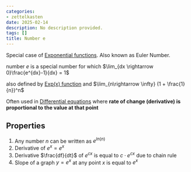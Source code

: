 ```yaml
---
categories:
- zettelkasten
date: 2025-02-14
description: No description provided.
tags: []
title: Number e
---
```


Special case of [Exponential functions](Exponential%20functions.md). Also known as Euler Number.

number $e$ is a special number for which $\lim_{dx \rightarrow 0}\frac{e^{dx}-1}{dx} = 1$

also defined by [Exp(x) function](Exp(x)%20function.md) and $\lim_{n\rightarrow \infty} (1 + \frac{1}{n})^n$

Often used in [Differential equations](Differential%20equations.md) where **rate of change (derivative) is proportional to the value at that point**

## Properties

1. Any number $n$ can be written as $e^{ln(n)}$ 
2. Derivative of $e^x = e^x$ 
3. Derivative $\frac{df}{dt}$ of $e^{cx}$ is equal to $c\cdot e^{cx}$ due to chain rule
4. Slope of a graph $y=e^x$ at any point $x$ is equal to $e^x$